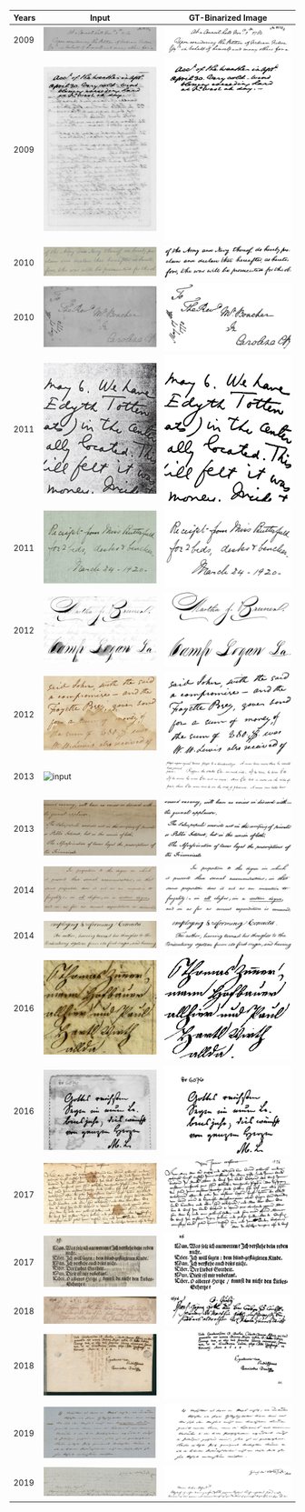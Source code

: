 |Years|Input|GT-Binarized Image|
|----|----|----|
|2009|![input](./dibco09/example_1_in.png)|![GT-Flatten Image](./dibco09/example_1_gt.png)|
|2009|![input](./dibco09/example_2_in.png)|![GT-Flatten Image](./dibco09/example_2_gt.png)|
|2010|![input](./dibco10/example_1_in.png)|![GT-Flatten Image](./dibco10/example_1_gt.png)|
|2010|![input](./dibco10/example_2_in.png)|![GT-Flatten Image](./dibco10/example_2_gt.png)|
|2011|![input](./dibco11/example_1_in.png)|![GT-Flatten Image](./dibco11/example_1_gt.png)|
|2011|![input](./dibco11/example_2_in.png)|![GT-Flatten Image](./dibco11/example_2_gt.png)|
|2012|![input](./dibco12/example_1_in.png)|![GT-Flatten Image](./dibco12/example_1_gt.png)|
|2012|![input](./dibco12/example_2_in.png)|![GT-Flatten Image](./dibco12/example_2_gt.png)|
|2013|![input](./dibco13/example_1_in.png)|![GT-Flatten Image](./dibco13/example_1_gt.png)|
|2013|![input](./dibco13/example_2_in.png)|![GT-Flatten Image](./dibco13/example_2_gt.png)|
|2014|![input](./dibco14/example_1_in.png)|![GT-Flatten Image](./dibco14/example_1_gt.png)|
|2014|![input](./dibco14/example_2_in.png)|![GT-Flatten Image](./dibco14/example_2_gt.png)|
|2016|![input](./dibco16/example_1_in.png)|![GT-Flatten Image](./dibco16/example_1_gt.png)|
|2016|![input](./dibco16/example_2_in.png)|![GT-Flatten Image](./dibco16/example_2_gt.png)|
|2017|![input](./dibco17/example_1_in.png)|![GT-Flatten Image](./dibco17/example_1_gt.png)|
|2017|![input](./dibco17/example_2_in.png)|![GT-Flatten Image](./dibco17/example_2_gt.png)|
|2018|![input](./dibco18/example_1_in.png)|![GT-Flatten Image](./dibco18/example_1_gt.png)|
|2018|![input](./dibco18/example_2_in.png)|![GT-Flatten Image](./dibco18/example_2_gt.png)|
|2019|![input](./dibco19/example_1_in.bmp)|![GT-Flatten Image](./dibco19/example_1_gt.bmp)|
|2019|![input](./dibco19/example_2_in.bmp)|![GT-Flatten Image](./dibco19/example_2_gt.bmp)|